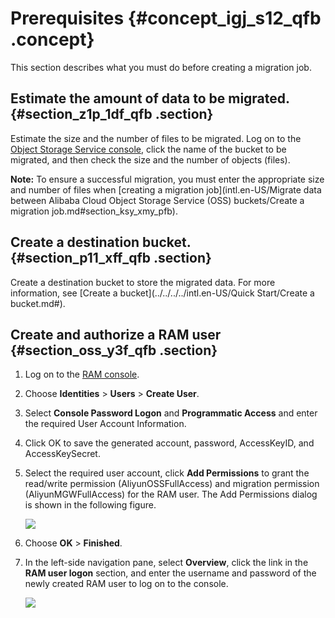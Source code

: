 # Prerequisites {#concept_igj_s12_qfb .concept}

This section describes what you must do before creating a migration job.

## Estimate the amount of data to be migrated. {#section_z1p_1df_qfb .section}

Estimate the size and the number of files to be migrated. Log on to the [Object Storage Service console](https://oss.console.aliyun.com), click the name of the bucket to be migrated, and then check the size and the number of objects \(files\).

**Note:** To ensure a successful migration, you must enter the appropriate size and number of files when [creating a migration job](intl.en-US/Migrate data between Alibaba Cloud Object Storage Service (OSS) buckets/Create a migration job.md#section_ksy_xmy_pfb).

## Create a destination bucket. {#section_p11_xff_qfb .section}

Create a destination bucket to store the migrated data. For more information, see [Create a bucket](../../../../intl.en-US/Quick Start/Create a bucket.md#).

## Create and authorize a RAM user {#section_oss_y3f_qfb .section}

1.  Log on to the [RAM console](https://ram.console.aliyun.com).
2.  Choose **Identities** \> **Users** \> **Create User**.
3.  Select **Console Password Logon** and **Programmatic Access** and enter the required User Account Information.
4.  Click OK to save the generated account, password, AccessKeyID, and AccessKeySecret.
5.  Select the required user account, click **Add Permissions** to grant the read/write permission \(AliyunOSSFullAccess\) and migration permission \(AliyunMGWFullAccess\) for the RAM user. The Add Permissions dialog is shown in the following figure.

    ![](http://static-aliyun-doc.oss-cn-hangzhou.aliyuncs.com/assets/img/40745/155730798321235_en-US.png)

6.  Choose **OK** \> **Finished**.
7.  In the left-side navigation pane, select **Overview**, click the link in the **RAM user logon** section, and enter the username and password of the newly created RAM user to log on to the console.

    ![](http://static-aliyun-doc.oss-cn-hangzhou.aliyuncs.com/assets/img/40745/155730798334662_en-US.png)


